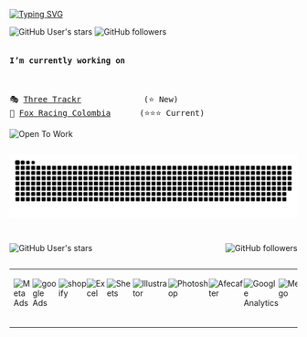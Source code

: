 <!-- TEXT AUTOCOMPLETE -->

[![Typing SVG](https://readme-typing-svg.demolab.com?font=archia&pause=1000&color=99FF00&center=true&vCenter=true&random=false&width=435&lines=Bienvenido+A+Mi+Skulk;Soy+Sebastian+Jimenez+;Ecommerce+Manager)](https://git.io/typing-svg)
<!-- TAGS GITHUB -->

![GitHub User's stars](https://img.shields.io/github/stars/kevnnard?logo=github)
![GitHub followers](https://img.shields.io/github/followers/kevnnard?logo=github)

<pre>
<h4>I’m currently working on</h4>

🎭 <a href="https://challengetrackr.com">Three Trackr</a>             (⭐ New)  
🦊 <a href="https://foxracing.com.co" taget="_blank">Fox Racing Colombia</a>      (⭐⭐⭐ Current)
</pre>

<!-- TAGS GITHUB -->

![Open To Work](https://img.shields.io/badge/Available_to_work-05122A?logo=linkedin&logoColor=fff)

<pre></pre>
<!--- snake -->
<div align="center">
  <img  src="https://github.com/1999AZZAR/1999AZZAR/blob/main/resources/img/grid-snake.svg">
</div>

<pre></pre>

 <!-- TAGS GITHUB -->
<table class="w-full">

<div style="display:flex;justify-content:space-between;width:100%;">

![GitHub User's stars](https://img.shields.io/github/stars/juanse-08?logo=github)

![GitHub followers](https://img.shields.io/github/followers/juanse-08?logo=github)

</div>

<td style="display:flex;justify-content:space-between;width:100%;">

![Meta Ads](https://img.shields.io/badge/Meta_Ads-05122A?style=flat&logo=meta)&nbsp;

![google Ads](https://img.shields.io/badge/Google_Ads-05122A?style=flat&logo=googleads)&nbsp;

![shopify](https://img.shields.io/badge/Shopify-05122A?style=flat&logo=shopify)&nbsp;

![Excel](https://img.shields.io/badge/-MicrosofExcel-05122A?style=flat&logo=microsoftexcel)&nbsp;

![Sheets](https://img.shields.io/badge/-Sheets-05122A?style=flat&logo=googlesheets)&nbsp;

![Illustrator](https://img.shields.io/badge/-Illustrator-05122A?style=flat&logo=adobe-illustrator)&nbsp;

![Photoshop](https://img.shields.io/badge/-Photoshop-05122A?style=flat&logo=adobe-photoshop)&nbsp;

![Afecafter](https://img.shields.io/badge/-adobeaftereffects-05122A?style=flat&logo=adobeaftereffects)&nbsp;

![Google Analytics](https://img.shields.io/badge/-Google_Analytics-05122A?style=flat&logo=googleanalytics)&nbsp;

![Mercado_Pago](https://img.shields.io/badge/-Mercado_Pago-05122A?style=flat&logo=mercadopago)&nbsp;

![Chats Bot](https://img.shields.io/badge/-Chat_Bots-05122A?style=flat&logo=chatbot)&nbsp;

![JavaScript](https://img.shields.io/badge/-JavaScript-05122A?style=flat&logo=javascript)&nbsp;

![Git](https://img.shields.io/badge/-Git-05122A?style=flat&logo=git)&nbsp;

![Amazon](https://img.shields.io/badge/-AWS-05122A?style=flat&logo=amazonaws)&nbsp;

![amazons3](https://img.shields.io/badge/-AWS_S3-05122A?style=flat&logo=amazons3)&nbsp;

![digitalocean](https://img.shields.io/badge/-Digital_Ocean-05122A?style=flat&logo=digitalocean)&nbsp;

![Astro](https://img.shields.io/badge/-Astro-05122A?style=flat&logo=astro)&nbsp;

![Vercel](https://img.shields.io/badge/Vercel-05122A?style=flat&logo=vercel)&nbsp;

![netlify](https://img.shields.io/badge/Netlify-05122A?style=flat&logo=netlify)&nbsp;

![mui](https://img.shields.io/badge/MUI-05122A?style=flat&logo=mui)&nbsp;

![HTML](https://img.shields.io/badge/-HTML-05122A?style=flat&logo=HTML5)&nbsp;

![CSS](https://img.shields.io/badge/-CSS-05122A?style=flat&logo=CSS3&logoColor=1572B6)&nbsp;

![mongodb](https://img.shields.io/badge/-MongoDB-05122A?style=flat&logo=mongodb)&nbsp;

![Visual Studio Code](https://img.shields.io/badge/-Visual%20Studio%20Code-05122A?style=flat&logo=visual-studio-code&logoColor=007ACC)&nbsp;

![GitHub](https://img.shields.io/badge/-GitHub-05122A?style=flat&logo=github)&nbsp;

![Premier](https://img.shields.io/badge/-Premier-05122A?style=flat&logo=adobepremierpro)&nbsp;

</td>

</tr>
</table>


<pre></pre>
